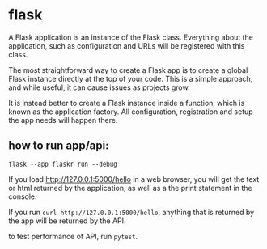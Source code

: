 # flask

A Flask application is an instance of the Flask class. Everything about the application, such as configuration and URLs will be registered with this class.

The most straightforward way to create a Flask app is to create a global Flask instance directly at the top of your code. This is a simple approach, and while useful, it can cause issues as projects grow.

It is instead better to create a Flask instance inside a function, which is known as the application factory. All configuration, registration and setup the app needs will happen there.

## how to run app/api:
`flask --app flaskr run --debug`

If you load http://127.0.0.1:5000/hello in a web browser, you will get the text or html returned by the application, as well as a the print statement in the console.

If you run `curl http://127.0.0.1:5000/hello`, anything that is returned by the app will be returned by the API.

to test performance of API, run `pytest`.